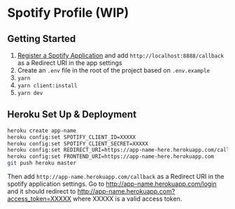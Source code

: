 # Spotify Profile (WIP)

## Getting Started

1.  [Register a Spotify Application](https://developer.spotify.com/dashboard/applications) and add `http://localhost:8888/callback` as a Redirect URI in the app settings
2.  Create an `.env` file in the root of the project based on `.env.example`
3.  `yarn`
4.  `yarn client:install`
5.  `yarn dev`

## Heroku Set Up & Deployment

```bash
heroku create app-name
heroku config:set SPOTIFY_CLIENT_ID=XXXXX
heroku config:set SPOTIFY_CLIENT_SECRET=XXXXX
heroku config:set REDIRECT_URI=https://app-name-here.herokuapp.com/callback
heroku config:set FRONTEND_URI=https://app-name-here.herokuapp.com
git push heroku master
```

Then add `http://app-name.herokuapp.com/callback` as a Redirect URI in the spotify application settings. Go to http://app-name.herokuapp.com/login and it should redirect to http://app-name.herokuapp.com?access_token=XXXXX where XXXXX is a valid access token.
